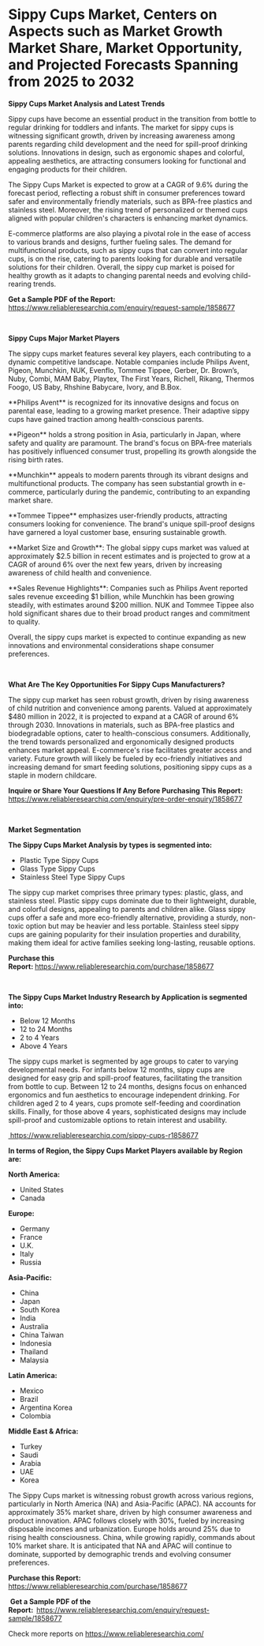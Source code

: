<p><h1>Sippy Cups Market, Centers on Aspects such as Market Growth Market Share, Market Opportunity, and Projected Forecasts Spanning from 2025 to 2032</h1></p><p><strong>Sippy Cups Market Analysis and Latest Trends</strong></p>
<p><p>Sippy cups have become an essential product in the transition from bottle to regular drinking for toddlers and infants. The market for sippy cups is witnessing significant growth, driven by increasing awareness among parents regarding child development and the need for spill-proof drinking solutions. Innovations in design, such as ergonomic shapes and colorful, appealing aesthetics, are attracting consumers looking for functional and engaging products for their children.</p><p>The Sippy Cups Market is expected to grow at a CAGR of 9.6% during the forecast period, reflecting a robust shift in consumer preferences toward safer and environmentally friendly materials, such as BPA-free plastics and stainless steel. Moreover, the rising trend of personalized or themed cups aligned with popular children's characters is enhancing market dynamics. </p><p>E-commerce platforms are also playing a pivotal role in the ease of access to various brands and designs, further fueling sales. The demand for multifunctional products, such as sippy cups that can convert into regular cups, is on the rise, catering to parents looking for durable and versatile solutions for their children. Overall, the sippy cup market is poised for healthy growth as it adapts to changing parental needs and evolving child-rearing trends.</p></p>
<p><strong>Get a Sample PDF of the Report:&nbsp;</strong> <a href="https://www.reliableresearchiq.com/enquiry/request-sample/1858677?utm_campaign=3381&utm_medium=2&utm_source=Github&utm_content=ia&utm_term=04042025&utm_id=sippy-cups">https://www.reliableresearchiq.com/enquiry/request-sample/1858677</a></p>
<p>&nbsp;</p>
<p><strong>Sippy Cups Major Market Players</strong></p>
<p><p>The sippy cups market features several key players, each contributing to a dynamic competitive landscape. Notable companies include Philips Avent, Pigeon, Munchkin, NUK, Evenflo, Tommee Tippee, Gerber, Dr. Brown’s, Nuby, Combi, MAM Baby, Playtex, The First Years, Richell, Rikang, Thermos Foogo, US Baby, Rhshine Babycare, Ivory, and B.Box.</p><p>**Philips Avent** is recognized for its innovative designs and focus on parental ease, leading to a growing market presence. Their adaptive sippy cups have gained traction among health-conscious parents. </p><p>**Pigeon** holds a strong position in Asia, particularly in Japan, where safety and quality are paramount. The brand's focus on BPA-free materials has positively influenced consumer trust, propelling its growth alongside the rising birth rates.</p><p>**Munchkin** appeals to modern parents through its vibrant designs and multifunctional products. The company has seen substantial growth in e-commerce, particularly during the pandemic, contributing to an expanding market share.</p><p>**Tommee Tippee** emphasizes user-friendly products, attracting consumers looking for convenience. The brand's unique spill-proof designs have garnered a loyal customer base, ensuring sustainable growth.</p><p>**Market Size and Growth**: The global sippy cups market was valued at approximately $2.5 billion in recent estimates and is projected to grow at a CAGR of around 6% over the next few years, driven by increasing awareness of child health and convenience.</p><p>**Sales Revenue Highlights**: Companies such as Philips Avent reported sales revenue exceeding $1 billion, while Munchkin has been growing steadily, with estimates around $200 million. NUK and Tommee Tippee also hold significant shares due to their broad product ranges and commitment to quality.</p><p>Overall, the sippy cups market is expected to continue expanding as new innovations and environmental considerations shape consumer preferences.</p></p>
<p>&nbsp;</p>
<p><strong>What Are The Key Opportunities For Sippy Cups Manufacturers?</strong></p>
<p><p>The sippy cup market has seen robust growth, driven by rising awareness of child nutrition and convenience among parents. Valued at approximately $480 million in 2022, it is projected to expand at a CAGR of around 6% through 2030. Innovations in materials, such as BPA-free plastics and biodegradable options, cater to health-conscious consumers. Additionally, the trend towards personalized and ergonomically designed products enhances market appeal. E-commerce's rise facilitates greater access and variety. Future growth will likely be fueled by eco-friendly initiatives and increasing demand for smart feeding solutions, positioning sippy cups as a staple in modern childcare.</p></p>
<p><strong>Inquire or Share Your Questions If Any Before Purchasing This Report:</strong> <a href="https://www.reliableresearchiq.com/enquiry/pre-order-enquiry/1858677?utm_campaign=3381&utm_medium=2&utm_source=Github&utm_content=ia&utm_term=04042025&utm_id=sippy-cups">https://www.reliableresearchiq.com/enquiry/pre-order-enquiry/1858677</a></p>
<p>&nbsp;</p>
<p><strong>Market Segmentation</strong></p>
<p><strong>The Sippy Cups Market Analysis by types is segmented into:</strong></p>
<p><ul><li>Plastic Type Sippy Cups</li><li>Glass Type Sippy Cups</li><li>Stainless Steel Type Sippy Cups</li></ul></p>
<p><p>The sippy cup market comprises three primary types: plastic, glass, and stainless steel. Plastic sippy cups dominate due to their lightweight, durable, and colorful designs, appealing to parents and children alike. Glass sippy cups offer a safe and more eco-friendly alternative, providing a sturdy, non-toxic option but may be heavier and less portable. Stainless steel sippy cups are gaining popularity for their insulation properties and durability, making them ideal for active families seeking long-lasting, reusable options.</p></p>
<p><strong>Purchase this Report:&nbsp;</strong><a href="https://www.reliableresearchiq.com/purchase/1858677?utm_campaign=3381&utm_medium=2&utm_source=Github&utm_content=ia&utm_term=04042025&utm_id=sippy-cups">https://www.reliableresearchiq.com/purchase/1858677</a></p>
<p>&nbsp;</p>
<p><strong>The Sippy Cups Market Industry Research by Application is segmented into:</strong></p>
<p><ul><li>Below 12 Months</li><li>12 to 24 Months</li><li>2 to 4 Years</li><li>Above 4 Years</li></ul></p>
<p><p>The sippy cups market is segmented by age groups to cater to varying developmental needs. For infants below 12 months, sippy cups are designed for easy grip and spill-proof features, facilitating the transition from bottle to cup. Between 12 to 24 months, designs focus on enhanced ergonomics and fun aesthetics to encourage independent drinking. For children aged 2 to 4 years, cups promote self-feeding and coordination skills. Finally, for those above 4 years, sophisticated designs may include spill-proof and customizable options to retain interest and usability.</p></p>
<p><a href="https://www.reliableresearchiq.com/sippy-cups-r1858677?utm_campaign=3381&utm_medium=2&utm_source=Github&utm_content=ia&utm_term=04042025&utm_id=sippy-cups">&nbsp;https://www.reliableresearchiq.com/sippy-cups-r1858677</a></p>
<p><strong>In terms of Region, the Sippy Cups Market Players available by Region are:</strong></p>
<p>
    <p> <strong> North America: </strong>
        <ul>
            <li>United States</li>
            <li>Canada</li>
        </ul>
        </p> 
    <p> <strong> Europe: </strong>
        <ul>
            <li>Germany</li>
            <li>France</li>
            <li>U.K.</li>
            <li>Italy</li>
            <li>Russia</li>
        </ul>
        </p> 
    <p> <strong> Asia-Pacific: </strong>
        <ul>
            <li>China</li>
            <li>Japan</li>
            <li>South Korea</li>
            <li>India</li>
            <li>Australia</li>
            <li>China Taiwan</li>
            <li>Indonesia</li>
            <li>Thailand</li>
            <li>Malaysia</li>
        </ul>
        </p> 
    <p> <strong> Latin America: </strong>
        <ul>
            <li>Mexico</li>
            <li>Brazil</li>
            <li>Argentina Korea</li>
            <li>Colombia</li>
        </ul>
        </p> 
    <p> <strong> Middle East & Africa: </strong>
        <ul>
            <li>Turkey</li>
            <li>Saudi</li>
            <li>Arabia</li>
            <li>UAE</li>
            <li>Korea</li>
        </ul>
    </p>
    </p>
<p><p>The Sippy Cups market is witnessing robust growth across various regions, particularly in North America (NA) and Asia-Pacific (APAC). NA accounts for approximately 35% market share, driven by high consumer awareness and product innovation. APAC follows closely with 30%, fueled by increasing disposable incomes and urbanization. Europe holds around 25% due to rising health consciousness. China, while growing rapidly, commands about 10% market share. It is anticipated that NA and APAC will continue to dominate, supported by demographic trends and evolving consumer preferences.</p></p>
<p><strong>Purchase this Report: </strong><a href="https://www.reliableresearchiq.com/purchase/1858677?utm_campaign=3381&utm_medium=2&utm_source=Github&utm_content=ia&utm_term=04042025&utm_id=sippy-cups">https://www.reliableresearchiq.com/purchase/1858677</a></p>
<p>&nbsp;<strong>Get a Sample PDF of the Report:&nbsp;&nbsp;</strong><a href="https://www.reliableresearchiq.com/enquiry/request-sample/1858677?utm_campaign=3381&utm_medium=2&utm_source=Github&utm_content=ia&utm_term=04042025&utm_id=sippy-cups">https://www.reliableresearchiq.com/enquiry/request-sample/1858677</a></p>
<p><strong></strong></p>
<p>Check more reports on <a href="https://www.reliableresearchiq.com/?utm_campaign=3381&utm_medium=2&utm_source=Github&utm_content=ia&utm_term=04042025&utm_id=sippy-cups">https://www.reliableresearchiq.com/</a></p>